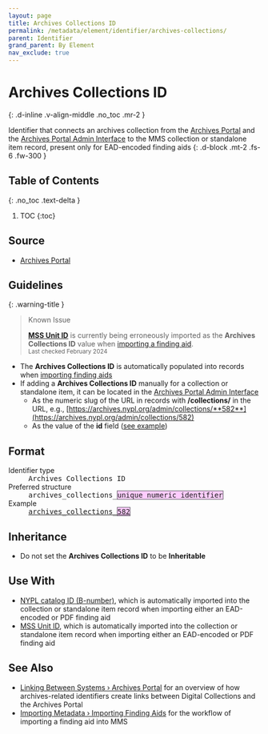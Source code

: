 ```yaml
---
layout: page
title: Archives Collections ID
permalink: /metadata/element/identifier/archives-collections/
parent: Identifier
grand_parent: By Element
nav_exclude: true
---
```


# Archives Collections ID
{: .d-inline .v-align-middle .no_toc .mr-2 }

Identifier that connects an archives collection from the [Archives Portal](/metadata-documentation/resources/glossary/#archives-portal) and the [Archives Portal Admin Interface](/metadata-documentation/resources/glossary/#archives-portal-admin-interface) to the MMS collection or standalone item record, present only for EAD-encoded finding aids
{: .d-block .mt-2 .fs-6 .fw-300 }

## Table of Contents
{: .no_toc .text-delta }

1. TOC
{:toc}

## Source
- [Archives Portal](/metadata-documentation/resources/glossary/#archives-portal)

## Guidelines

{: .warning-title }
> Known Issue
>
> [**MSS Unit ID**](/metadata-documentation/metadata/element/identifier/mss-unit/) is currently being erroneously imported as the **Archives Collections ID** value when [importing a finding aid](/metadata-documentation/workflows/importing/finding-aids/). 
> <small><br>Last checked February 2024</small>

- The **Archives Collections ID** is automatically populated into records when [importing finding aids](/metadata-documentation/workflows/importing/finding-aids/)
- If adding a **Archives Collections ID** manually for a collection or standalone item, it can be located in the [Archives Portal Admin Interface](/metadata-documentation/resources/glossary/#archives-portal-admin-interface)
    - As the numeric slug of the URL in records with **/collections/** in the URL, e.g., [https://archives.nypl.org/admin/collections/**582**](https://archives.nypl.org/admin/collections/582)
    - As the value of the **id** field ([see example](https://archives.nypl.org/admin/collections/582#:~:text=id-,582,-origination))

## Format

<dl>
<dt>Identifier type</dt>
<dd><tt>Archives Collections ID</tt></dd>
<dt>Preferred structure</dt>
<dd><tt>archives_collections_<span style="background: #ffccff; border: 1px solid #5c5962;">unique numeric identifier</span></tt></dd>
<dt>Example</dt>
<dd><a href="https://metadata.nypl.org/collections/61310?section=desc_md#:~:text=Other%20local%20Identifier%20(Archives%20collections%20id)%3A%20archives_collections_582"><tt>archives_collections_<span style="background: #ffccff; border: 1px solid #5c5962;">582</span></tt></a></dd>
</dl>

## Inheritance
- Do not set the **Archives Collections ID** to be **Inheritable**

## Use With
- [NYPL catalog ID (B-number)](/metadata-documentation/metadata/element/identifier/bnumber/), which is automatically imported into the collection or standalone item record when importing either an EAD-encoded or PDF finding aid
- [MSS Unit ID](/metadata-documentation/metadata/element/identifier/mss-unit/), which is automatically imported into the collection or standalone item record when importing either an EAD-encoded or PDF finding aid

## See Also
- [Linking Between Systems › Archives Portal](/metadata-documentation/workflows/linking/#archives-portal) for an overview of how archives-related identifiers create links between Digital Collections and the Archives Portal
- [Importing Metadata › Importing Finding Aids](/metadata-documentation/workflows/importing/finding-aids/) for the workflow of importing a finding aid into MMS